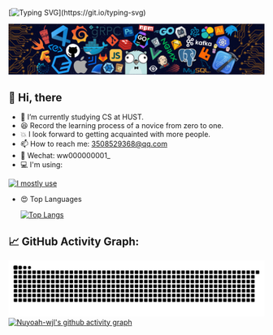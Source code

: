 <!--  my-ticker -->    
[![Typing SVG](https://readme-typing-svg.herokuapp.com?color=000000FF&center=true&vCenter=true&width=600&lines=Hi+there+👋,+I+am+Jiale+Wang.;+Welcome+to+My+Profile!;Always+learning+new+things.+;)](https://git.io/typing-svg)


<!-- ![](Bottom_up.svg) --> 
![](header_.png)


## 👋 Hi, there
- 🌱 I’m currently studying CS at HUST.
- 😆 Record the learning process of a novice from zero to one.
- 💥 I look forward to getting acquainted with more people.
- 📫 How to reach me: 3508529368@qq.com
- 📌 Wechat: ww000000001_
- 💻 I'm using:
<!--  
  [![VS Code](https://img.shields.io/badge/-VS%20Code-007ACC?style=plastic&logo=visual-studio-code)](https://code.visualstudio.com/)
  [![Gitee](https://img.shields.io/badge/-Gitee-A80025?logo=gitee&logoColor=F16061)](https://gitee.com/)
  [![GitHub](https://img.shields.io/badge/-GitHub-181717?style=plastic&logo=github)](https://github.com/)
  ![Pycharm Badge](https://img.shields.io/badge/-Pycharm-3776AB?style=flat&logo=Pycharm&logoColor=white)
--> 
  [![I mostly use](https://skillicons.dev/icons?i=c,cpp,py,vscode,github,pycharm,ps,dw)](https://skillicons.dev)



- 😍 Top Languages

  [![Top Langs](https://github-readme-stats.vercel.app/api/top-langs/?username=Nuyoah-wjl&layout=compact)](https://github.com/anuraghazra/github-readme-stats)

























<!--   GitHub stats graph -->
## 📈 GitHub Activity Graph:
![Nuyoah-wjl's github activity graph](https://raw.githubusercontent.com/Nuyoah-wjl/Nuyoah-wjl/output/github-contribution-grid-snake.svg)
[![Nuyoah-wjl's github activity graph](https://github-readme-activity-graph.vercel.app/graph?username=Nuyoah-wjl&theme=github-light)](https://github.com/ashutosh00710/github-readme-activity-graph)







<!-- ![](Bottom_down.svg) --> 
<!---
wwjjll-coder/wwjjll-coder is a ✨ special ✨ repository because its `README.md` (this file) appears on your GitHub profile.
You can click the Preview link to take a look at your changes.
--->
